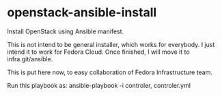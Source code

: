 openstack-ansible-install
=========================

Install OpenStack using Ansible manifest.

This is not intend to be general installer, which works for everybody.
I just intend it to work for Fedora Cloud. Once finished, I will move it to
infra.git/ansible.

This is put here now, to easy collaboration of Fedora Infrastructure team.

Run this playbook as:
  ansible-playbook -i controler, controler.yml



